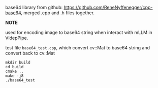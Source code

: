 base64 library from github: https://github.com/ReneNyffenegger/cpp-base64, merged .cpp and .h files together.

**NOTE**

used for encoding image to base64 string when interact with mLLM in VidepPipe.

test file `base64_test.cpp`, which convert cv::Mat to base64 string and convert back to cv::Mat
```
mkdir build
cd build
cmake ..
make -j8
./base64_test
```